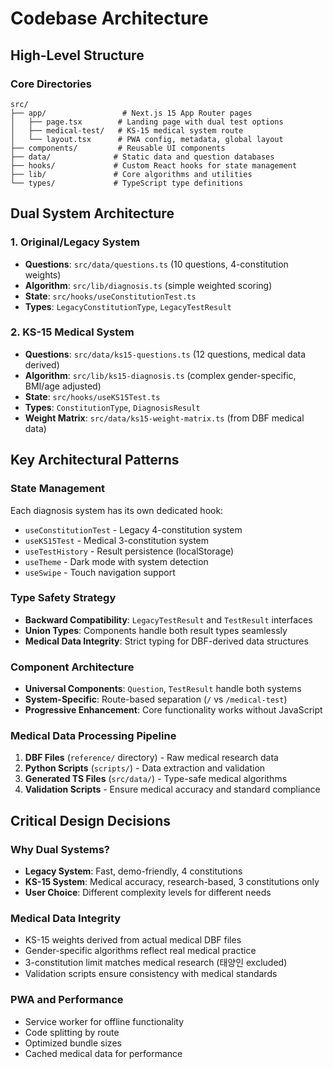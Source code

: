 # Codebase Architecture

## High-Level Structure

### Core Directories
```
src/
├── app/                 # Next.js 15 App Router pages
│   ├── page.tsx        # Landing page with dual test options
│   ├── medical-test/   # KS-15 medical system route
│   └── layout.tsx      # PWA config, metadata, global layout
├── components/         # Reusable UI components
├── data/              # Static data and question databases
├── hooks/             # Custom React hooks for state management
├── lib/               # Core algorithms and utilities
└── types/             # TypeScript type definitions
```

## Dual System Architecture

### 1. Original/Legacy System
- **Questions**: `src/data/questions.ts` (10 questions, 4-constitution weights)
- **Algorithm**: `src/lib/diagnosis.ts` (simple weighted scoring)
- **State**: `src/hooks/useConstitutionTest.ts`
- **Types**: `LegacyConstitutionType`, `LegacyTestResult`

### 2. KS-15 Medical System
- **Questions**: `src/data/ks15-questions.ts` (12 questions, medical data derived)
- **Algorithm**: `src/lib/ks15-diagnosis.ts` (complex gender-specific, BMI/age adjusted)
- **State**: `src/hooks/useKS15Test.ts`
- **Types**: `ConstitutionType`, `DiagnosisResult`
- **Weight Matrix**: `src/data/ks15-weight-matrix.ts` (from DBF medical data)

## Key Architectural Patterns

### State Management
Each diagnosis system has its own dedicated hook:
- `useConstitutionTest` - Legacy 4-constitution system
- `useKS15Test` - Medical 3-constitution system
- `useTestHistory` - Result persistence (localStorage)
- `useTheme` - Dark mode with system detection
- `useSwipe` - Touch navigation support

### Type Safety Strategy
- **Backward Compatibility**: `LegacyTestResult` and `TestResult` interfaces
- **Union Types**: Components handle both result types seamlessly
- **Medical Data Integrity**: Strict typing for DBF-derived data structures

### Component Architecture
- **Universal Components**: `Question`, `TestResult` handle both systems
- **System-Specific**: Route-based separation (`/` vs `/medical-test`)
- **Progressive Enhancement**: Core functionality works without JavaScript

### Medical Data Processing Pipeline
1. **DBF Files** (`reference/` directory) - Raw medical research data
2. **Python Scripts** (`scripts/`) - Data extraction and validation
3. **Generated TS Files** (`src/data/`) - Type-safe medical algorithms
4. **Validation Scripts** - Ensure medical accuracy and standard compliance

## Critical Design Decisions

### Why Dual Systems?
- **Legacy System**: Fast, demo-friendly, 4 constitutions
- **KS-15 System**: Medical accuracy, research-based, 3 constitutions only
- **User Choice**: Different complexity levels for different needs

### Medical Data Integrity
- KS-15 weights derived from actual medical DBF files
- Gender-specific algorithms reflect real medical practice
- 3-constitution limit matches medical research (태양인 excluded)
- Validation scripts ensure consistency with medical standards

### PWA and Performance
- Service worker for offline functionality
- Code splitting by route
- Optimized bundle sizes
- Cached medical data for performance
